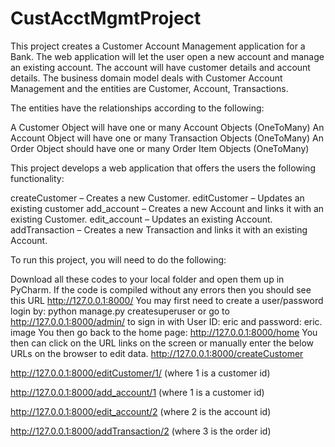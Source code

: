 # CustAcctMgmtProject
This project creates a Customer Account Management application for a Bank. The web application will let the user open a new account and manage an existing account. The account will have customer details and account details.
The business domain model deals with Customer Account Management and the entities are Customer, Account, Transactions.

The entities have the relationships according to the following:

A Customer Object will have one or many Account Objects (OneToMany)
An Account Object will have one or many Transaction Objects (OneToMany)
An Order Object should have one or many Order Item Objects (OneToMany)

This project develops a web application that offers the users the following functionality:

createCustomer – Creates a new Customer.
editCustomer – Updates an existing customer
add_account – Creates a new Account and links it with an existing Customer.
edit_account – Updates an existing Account.
addTransaction – Creates a new Transaction and links it with an existing Account.

To run this project, you will need to do the following:

Download all these codes to your local folder and open them up in PyCharm.
If the code is compiled without any errors then you should see this URL http://127.0.0.1:8000/
You may first need to create a user/password login by: python manage.py createsuperuser or go to http://127.0.0.1:8000/admin/ to sign in with User ID: eric and password: eric. image
You then go back to the home page: http://127.0.0.1:8000/home
You then can click on the URL links on the screen or manually enter the below URLs on the browser to edit data.
http://127.0.0.1:8000/createCustomer

http://127.0.0.1:8000/editCustomer/1/ (where 1 is a customer id)

http://127.0.0.1:8000/add_account/1 (where 1 is a customer id)

http://127.0.0.1:8000/edit_account/2 (where 2 is the account id)

http://127.0.0.1:8000/addTransaction/2 (where 3 is the order id)

